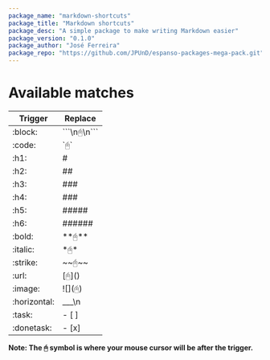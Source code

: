 ```yaml
---
package_name: "markdown-shortcuts"
package_title: "Markdown shortcuts"
package_desc: "A simple package to make writing Markdown easier"
package_version: "0.1.0"
package_author: "José Ferreira"
package_repo: "https://github.com/JPUnD/espanso-packages-mega-pack.git"
---
```


# Available matches
| Trigger      | Replace         |
|--------------|-----------------|
| :block:      | \```\n🖰\n```   |
| :code:       | \`🖰`           |
| :h1:         | #               |
| :h2:         | ##              |
| :h3:         | ###             |
| :h4:         | ###             |
| :h5:         | #####           |
| :h6:         | ######          |
| :bold:       | \*\*🖰**        |
| :italic:     | \*🖰\*          |
| :strike:     | \~\~🖰~~        |
| :url:        | \[🖰]()         |
| :image:      | !\[](🖰)        |
| :horizontal: | ___\n          |
| :task:       | - [ ]          |
| :donetask:   | - [x]          |

**Note: The 🖰 symbol is where your mouse cursor will be after the trigger.**
